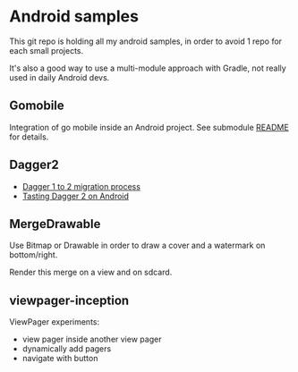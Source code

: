 # Android samples

This git repo is holding all my android samples, in order to avoid 1 repo for each small projects.

It's also a good way to use a multi-module approach with Gradle, not really used in daily Android devs.

## Gomobile

Integration of go mobile inside an Android project.
See submodule [README](gomobile/README.md) for details.

## Dagger2

- [Dagger 1 to 2 migration process](http://frogermcs.github.io/dagger-1-to-2-migration/)
- [Tasting Dagger 2 on Android](http://fernandocejas.com/2015/04/11/tasting-dagger-2-on-android/)

## MergeDrawable

Use Bitmap or Drawable in order to draw a cover and a watermark on bottom/right.

Render this merge on a view and on sdcard.

## viewpager-inception

ViewPager experiments:

- view pager inside another view pager
- dynamically add pagers
- navigate with button
